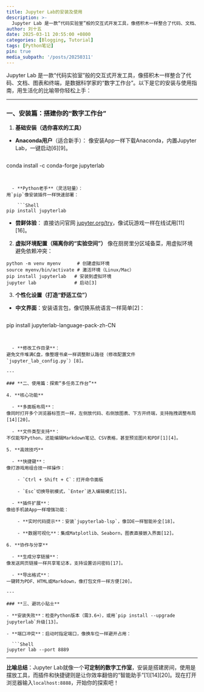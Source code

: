 ```yaml
---
title: Jupyter Lab的安装及使用
description: >-
  Jupyter Lab 是一款“代码实验室”般的交互式开发工具，像搭积木一样整合了代码、文档、图表和终端，是数据科学家的“数字工作台”。以下是它的安装与使用指南，用生活化的比喻带你轻松上手。
author: 刘十五
date: 2025-03-11 20:55:00 +0800
categories: [Blogging, Tutorial]
tags: [Python笔记]
pin: true
media_subpath: '/posts/20250311'
---
```



Jupyter Lab 是一款“代码实验室”般的交互式开发工具，像搭积木一样整合了代码、文档、图表和终端，是数据科学家的“数字工作台”。以下是它的安装与使用指南，用生活化的比喻带你轻松上手：

---

### **一、安装篇：搭建你的“数字工作台”**

1. **基础安装（选你喜欢的工具）**

  - **Anaconda用户**（适合新手）：
像安装App一样下载Anaconda，内置Jupyter Lab，一键启动[6][9]。

    ```Shell
conda install -c conda-forge jupyterlab
```


  - **Python老手**（灵活轻量）：
用`pip`像安装插件一样快速部署：

    ```Shell
pip install jupyterlab
```


  - **尝鲜体验**：
直接访问官网 [jupyter.org/try](https://jupyter.org/try)，像试玩游戏一样在线试用[11][16]。

2. **虚拟环境配置（隔离你的“实验空间”）**
像在厨房里分区域备菜，用虚拟环境避免依赖冲突：

  ```Shell
python -m venv myenv      # 创建虚拟环境
source myenv/bin/activate # 激活环境（Linux/Mac）
pip install jupyterlab   # 安装到虚拟环境
jupyter lab              # 启动[3]
```


3. **个性化设置（打造“舒适工位”）**

  - **中文界面**：安装语言包，像切换系统语言一样简单[2]：

    ```Shell
pip install jupyterlab-language-pack-zh-CN
```


  - **修改工作目录**：
避免文件堆满C盘，像整理书桌一样调整默认路径（修改配置文件`jupyter_lab_config.py`）[8]。

---

### **二、使用篇：探索“多任务工作台”**

4. **核心功能**

  - **多面板布局**：
像同时打开多个浏览器标签页一样，左侧放代码、右侧放图表、下方开终端，支持拖拽调整布局[14][20]。

  - **文件类型支持**：
不仅能写Python，还能编辑Markdown笔记、CSV表格，甚至预览图片和PDF[1][4]。

5. **高效技巧**

  - **快捷键**：
像打游戏用组合技一样操作：

    - `Ctrl + Shift + C`：打开命令面板

    - `Esc`切换导航模式，`Enter`进入编辑模式[15]。

  - **插件扩展**：
像给手机装App一样增强功能：

    - **实时代码提示**：安装`jupyterlab-lsp`，像IDE一样智能补全[18]。

    - **数据可视化**：集成Matplotlib、Seaborn，图表直接嵌入界面[12]。

6. **协作与分享**

  - **生成分享链接**：
像发送网页链接一样共享笔记本，支持设置访问密码[17]。

  - **导出格式**：
一键转为PDF、HTML或Markdown，像打包文件一样方便[20]。

---

### **三、避坑小贴士**

- **安装失败**：检查Python版本（需3.6+），或用`pip install --upgrade jupyterlab`升级[13]。

- **端口冲突**：启动时指定端口，像换车位一样避开占用：

  ```Shell
jupyter lab --port 8889
```


---

**比喻总结**：Jupyter Lab就像一个**可定制的数字工作室**，安装是搭建房间，使用是摆放工具，而插件和快捷键则是让你效率翻倍的“智能助手”[1][14][20]。现在打开浏览器输入`localhost:8888`，开始你的探索吧！



